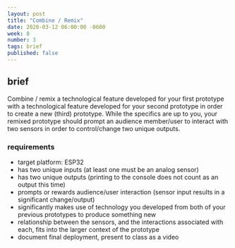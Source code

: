 ```yaml
---
layout: post
title: "Combine / Remix"
date: 2020-03-12 06:00:00 -0600
week: 8
number: 3
tags: brief
published: false
---
```


## brief

Combine / remix a technological feature developed for your first prototype with a technological feature developed for your second prototype in order to create a new (third) prototype. While the specifics are up to you, your remixed prototype should prompt an audience member/user to interact with two sensors in order to control/change two unique outputs.

### requirements

* target platform: ESP32
* has two unique inputs (at least one must be an analog sensor)
* has two unique outputs (printing to the console does not count as an output this time)
* prompts or rewards audience/user interaction (sensor input results in a significant change/output)
* significantly makes use of technology you developed from both of your previous prototypes to produce something new
* relationship between the sensors, and the interactions associated with each, fits into the larger context of the prototype
* document final deployment, present to class as a video
